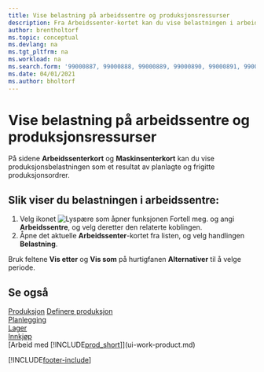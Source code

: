 ```yaml
---
title: Vise belastning på arbeidssentre og produksjonsressurser
description: Fra Arbeidssenter-kortet kan du vise belastningen i arbeidssentrene som et resultat av frigitte produksjonsordrer.
author: brentholtorf
ms.topic: conceptual
ms.devlang: na
ms.tgt_pltfrm: na
ms.workload: na
ms.search.form: '99000887, 99000888, 99000889, 99000890, 99000891, 99000892, 99000915, 99000916'
ms.date: 04/01/2021
ms.author: bholtorf
---
```

# <a name="view-load-on-work-and-machine-centers"></a>Vise belastning på arbeidssentre og produksjonsressurser

På sidene **Arbeidssenterkort** og **Maskinsenterkort** kan du vise produksjonsbelastningen som et resultat av planlagte og frigitte produksjonsordrer.  

## <a name="to-view-the-load-on-work-centers"></a>Slik viser du belastningen i arbeidssentre:

1. Velg ikonet ![Lyspære som åpner funksjonen Fortell meg.](media/ui-search/search_small.png "Fortell hva du vil gjøre") og angi **Arbeidssentre**, og velg deretter den relaterte koblingen.  
2. Åpne det aktuelle **Arbeidssenter**-kortet fra listen, og velg handlingen **Belastning**.  

Bruk feltene **Vis etter** og **Vis som** på hurtigfanen **Alternativer** til å velge periode.  

## <a name="see-also"></a>Se også
[Produksjon](production-manage-manufacturing.md)
[Definere produksjon](production-configure-production-processes.md)  
[Planlegging](production-planning.md)  
[Lager](inventory-manage-inventory.md)  
[Innkjøp](purchasing-manage-purchasing.md)  
[Arbeid med [!INCLUDE[prod_short](includes/prod_short.md)]](ui-work-product.md)


[!INCLUDE[footer-include](includes/footer-banner.md)]
